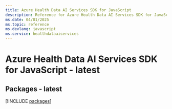 ```yaml
---
title: Azure Health Data AI Services SDK for JavaScript
description: Reference for Azure Health Data AI Services SDK for JavaScript
ms.date: 04/01/2025
ms.topic: reference
ms.devlang: javascript
ms.service: healthdataaiservices
---
```

# Azure Health Data AI Services SDK for JavaScript - latest
## Packages - latest
[!INCLUDE [packages](health-data-ai-services-index.md)]